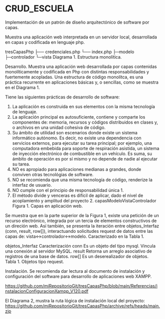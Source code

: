 # CRUD_ESCUELA
Implementación de un patrón de diseño arquitectónico de software por capas.

Muestra una aplicación web interpretada en un servidor local, desarrollada en capas y codificada en lenguaje php.

tresCapasPhp
├── credenciales.php
└── index.php
	├─modelo
	├─controlador
	└─vista
Diagrama 1. Estructura monolítica.

Desarrollo.
Muestra una aplicación web desarrollada por capas contenidas monolíticamente y codificada en Php con distintas responsabilidades y fuertemente acopladas. Una estructura de código monolítca, es una práctica recurrente en aplicaciones básicas y, o sencillas, como se muestra en el Diagrama 1.

Tiene las siguientes prácticas de desarrollo de software:

1. La aplicación es construida en sus elementos con la misma tecnología de lenguaje.
2. La aplicación principal es autosuficiente, contiene y comparte los componentes de: memoria, recursos y códigos distribuidos en clases y, o archivos en una unidad cohesiva de código.
3. Su ámbito de utilidad son escenarios donde existe un sistema informático autónomo. Es decir, no existe una dependencia con servicios externos, para ejecutar su tarea principal; por ejemplo, una computadora embebida para soporte de respiración asistida, un sistema de inyección electrónico de combustible en un vehículo. Es suma, su ámbito de operación es por sí mismo y no depende de nadie al ejecutar su tarea.
4. NO es apropiado para aplicaciones medianas a grandes, donde conviven otras tecnológias de software.
5. NO se recomienda que una misma tecnología de código, renderize la interfaz de usuario.
6. NO cumple con el principio de responsabilidad única 1.
7. El método divide y venceras es difícil de aplicar, dado el nivel de acoplamiento y amplitud del proyecto 2.
capasModeloVistaControlador
Figura 1. Capas en aplicación web.

Se muestra que en la parte superior de la Figura 1, existe una petición de un recurso electrónico, integrada por un tercia de elementos constructivos de un direción web. Así también, se presenta la iteración entre objetos_Interfaz (conn, result, row[]), interactuando solicitudes request de datos entre las capas de: vista↔controlador↔modelo. Caracterizado en la Tabla 1.

objetos_Interfaz	Caracterización
conn	Es un objeto del tipo mysql. Vincula una conexión al servidor MySQL.
result	Retorna un arreglo asociativo de registros de una base de datos.
row[]	Es un deserealizador de objetos.
Tabla 1. Objetos tipo request.

Instalación.
Se recomienda dar lectura al documento de instalación y configuración del software para desarrollo de aplicaciones web XAMPP.

https://github.com/miRepositorioGit/tresCapasPhp/blob/main/Referencias/instalacionConfiguracionXampp_V120.pdf

El Diagrama 2, mustra la ruta lógica de instalación local del proyecto: https://github.com/miRepositorioGit/tresCapasPhp/archive/refs/heads/main.zip
